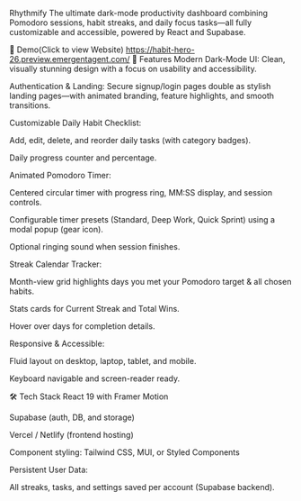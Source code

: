 Rhythmify
The ultimate dark-mode productivity dashboard combining Pomodoro sessions, habit streaks, and daily focus tasks—all fully customizable and accessible, powered by React and Supabase.

🌟 Demo(Click to view Website)
https://habit-hero-26.preview.emergentagent.com/
🚀 Features
Modern Dark-Mode UI: Clean, visually stunning design with a focus on usability and accessibility.

Authentication & Landing: Secure signup/login pages double as stylish landing pages—with animated branding, feature highlights, and smooth transitions.

Customizable Daily Habit Checklist:

Add, edit, delete, and reorder daily tasks (with category badges).

Daily progress counter and percentage.

Animated Pomodoro Timer:

Centered circular timer with progress ring, MM:SS display, and session controls.

Configurable timer presets (Standard, Deep Work, Quick Sprint) using a modal popup (gear icon).

Optional ringing sound when session finishes.

Streak Calendar Tracker:

Month-view grid highlights days you met your Pomodoro target & all chosen habits.

Stats cards for Current Streak and Total Wins.

Hover over days for completion details.

Responsive & Accessible:

Fluid layout on desktop, laptop, tablet, and mobile.

Keyboard navigable and screen-reader ready.

🛠️ Tech Stack
React 19 with Framer Motion

Supabase (auth, DB, and storage)

Vercel / Netlify (frontend hosting)

Component styling: Tailwind CSS, MUI, or Styled Components

Persistent User Data:

All streaks, tasks, and settings saved per account (Supabase backend).
